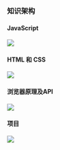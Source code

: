 ### 知识架构
#### JavaScript
![](./assets/javascript.png)
#### HTML 和 CSS
![](./assets/htmlAndCss.png)
#### 浏览器原理及API
![](./assets/brower.png)
#### 项目
![](./assets/project.png)